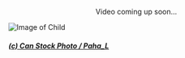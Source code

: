 
<p align="center">Video coming up soon...</p>

![Image of Child](./Motivation.jp2)

<!-- HTML Credit Code for Can Stock Photo -->
##### <a href="http://www.canstockphoto.com">(c) Can Stock Photo / Paha_L</a>

